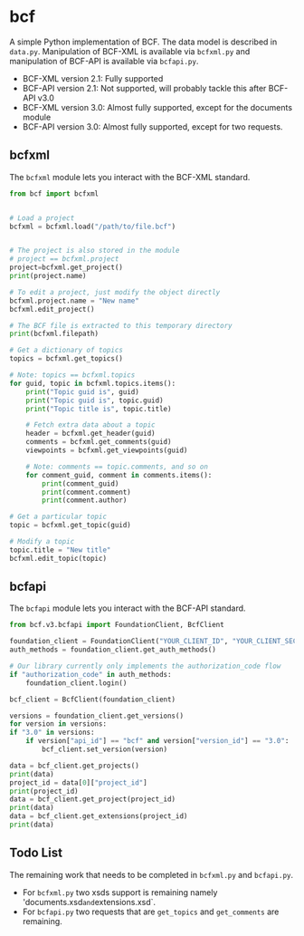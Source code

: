 # bcf

A simple Python implementation of BCF. The data model is described in `data.py`.
Manipulation of BCF-XML is available via `bcfxml.py` and manipulation of BCF-API
is available via `bcfapi.py`.

- BCF-XML version 2.1: Fully supported
- BCF-API version 2.1: Not supported, will probably tackle this after BCF-API v3.0
- BCF-XML version 3.0: Almost fully supported, except for the documents module
- BCF-API version 3.0: Almost fully supported, except for two requests.

## bcfxml

The `bcfxml` module lets you interact with the BCF-XML standard.

```python
from bcf import bcfxml


# Load a project
bcfxml = bcfxml.load("/path/to/file.bcf")


# The project is also stored in the module
# project == bcfxml.project
project=bcfxml.get_project()
print(project.name)

# To edit a project, just modify the object directly
bcfxml.project.name = "New name"
bcfxml.edit_project()

# The BCF file is extracted to this temporary directory
print(bcfxml.filepath)

# Get a dictionary of topics
topics = bcfxml.get_topics()

# Note: topics == bcfxml.topics
for guid, topic in bcfxml.topics.items():
    print("Topic guid is", guid)
    print("Topic guid is", topic.guid)
    print("Topic title is", topic.title)

    # Fetch extra data about a topic
    header = bcfxml.get_header(guid)
    comments = bcfxml.get_comments(guid)
    viewpoints = bcfxml.get_viewpoints(guid)

    # Note: comments == topic.comments, and so on
    for comment_guid, comment in comments.items():
        print(comment_guid)
        print(comment.comment)
        print(comment.author)

# Get a particular topic
topic = bcfxml.get_topic(guid)

# Modify a topic
topic.title = "New title"
bcfxml.edit_topic(topic)
```

## bcfapi

The `bcfapi` module lets you interact with the BCF-API standard.

```python
from bcf.v3.bcfapi import FoundationClient, BcfClient

foundation_client = FoundationClient("YOUR_CLIENT_ID", "YOUR_CLIENT_SECRET", "OPENCDE_BASEURL")
auth_methods = foundation_client.get_auth_methods()

# Our library currently only implements the authorization_code flow
if "authorization_code" in auth_methods:
    foundation_client.login()

bcf_client = BcfClient(foundation_client)

versions = foundation_client.get_versions()
for version in versions:
if "3.0" in versions:
    if version["api_id"] == "bcf" and version["version_id"] == "3.0":
        bcf_client.set_version(version)

data = bcf_client.get_projects()
print(data)
project_id = data[0]["project_id"]
print(project_id)
data = bcf_client.get_project(project_id)
print(data)
data = bcf_client.get_extensions(project_id)
print(data)
```

## Todo List

The remaining work that needs to be completed in `bcfxml.py` and `bcfapi.py`.

- For `bcfxml.py` two xsds support is remaining namely 'documents.xsd`and`extensions.xsd`.
- For `bcfapi.py` two requests that are `get_topics` and `get_comments` are remaining.
